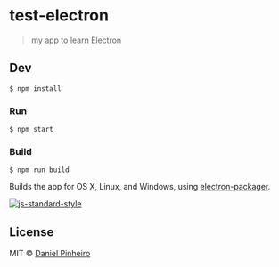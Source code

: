 # test-electron

> my app to learn Electron

## Dev

```
$ npm install
```

### Run

```
$ npm start
```

### Build

```
$ npm run build
```

Builds the app for OS X, Linux, and Windows, using [electron-packager](https://github.com/electron-userland/electron-packager).

[![js-standard-style](https://cdn.rawgit.com/feross/standard/master/badge.svg)](https://github.com/feross/standard)

## License

MIT © [Daniel Pinheiro](https://github.com/lightwish01)
